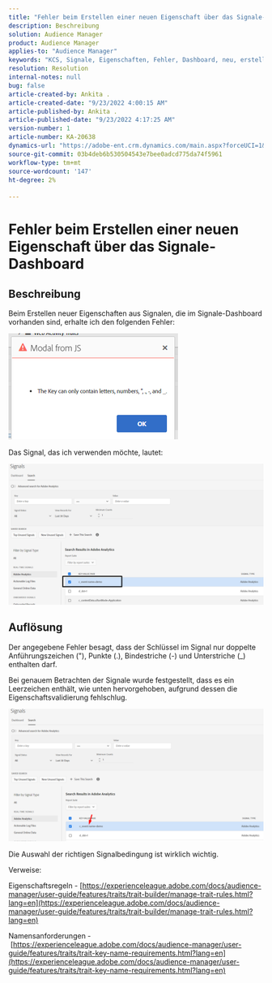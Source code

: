 ```yaml
---
title: "Fehler beim Erstellen einer neuen Eigenschaft über das Signale-Dashboard"
description: Beschreibung
solution: Audience Manager
product: Audience Manager
applies-to: "Audience Manager"
keywords: "KCS, Signale, Eigenschaften, Fehler, Dashboard, neu, erstellen, erstellen, erstellen"
resolution: Resolution
internal-notes: null
bug: false
article-created-by: Ankita .
article-created-date: "9/23/2022 4:00:15 AM"
article-published-by: Ankita .
article-published-date: "9/23/2022 4:17:25 AM"
version-number: 1
article-number: KA-20638
dynamics-url: "https://adobe-ent.crm.dynamics.com/main.aspx?forceUCI=1&pagetype=entityrecord&etn=knowledgearticle&id=3b376f32-f43a-ed11-9db1-0022480868ff"
source-git-commit: 03b4deb6b530504543e7bee0adcd775da74f5961
workflow-type: tm+mt
source-wordcount: '147'
ht-degree: 2%

---
```


# Fehler beim Erstellen einer neuen Eigenschaft über das Signale-Dashboard

## Beschreibung


Beim Erstellen neuer Eigenschaften aus Signalen, die im Signale-Dashboard vorhanden sind, erhalte ich den folgenden Fehler:

![](assets/___7cc00897-f63a-ed11-9db1-0022480868ff___.png)



Das Signal, das ich verwenden möchte, lautet:

![](assets/___7ec00897-f63a-ed11-9db1-0022480868ff___.png)


## Auflösung


Der angegebene Fehler besagt, dass der Schlüssel im Signal nur doppelte Anführungszeichen (&quot;), Punkte (.), Bindestriche (-) und Unterstriche (_) enthalten darf.



Bei genauem Betrachten der Signale wurde festgestellt, dass es ein Leerzeichen enthält, wie unten hervorgehoben, aufgrund dessen die Eigenschaftsvalidierung fehlschlug.



![](assets/d04f0008-f63a-ed11-9db1-0022480868ff.png)

Die Auswahl der richtigen Signalbedingung ist wirklich wichtig.

Verweise:

Eigenschaftsregeln - [https://experienceleague.adobe.com/docs/audience-manager/user-guide/features/traits/trait-builder/manage-trait-rules.html?lang=en](https://experienceleague.adobe.com/docs/audience-manager/user-guide/features/traits/trait-builder/manage-trait-rules.html?lang=en)

Namensanforderungen - [https://experienceleague.adobe.com/docs/audience-manager/user-guide/features/traits/trait-key-name-requirements.html?lang=en](https://experienceleague.adobe.com/docs/audience-manager/user-guide/features/traits/trait-key-name-requirements.html?lang=en)
